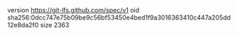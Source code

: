 version https://git-lfs.github.com/spec/v1
oid sha256:0dcc747e75b09be9c56bf53450e4bed1f9a3016363410c447a205dd12e8da2f0
size 2363
